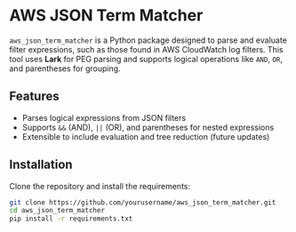 # AWS JSON Term Matcher

`aws_json_term_matcher` is a Python package designed to parse and evaluate filter expressions, such as those found in AWS CloudWatch log filters. This tool uses **Lark** for PEG parsing and supports logical operations like `AND`, `OR`, and parentheses for grouping.

## Features
- Parses logical expressions from JSON filters
- Supports `&&` (AND), `||` (OR), and parentheses for nested expressions
- Extensible to include evaluation and tree reduction (future updates)

## Installation

Clone the repository and install the requirements:

```bash
git clone https://github.com/yourusername/aws_json_term_matcher.git
cd aws_json_term_matcher
pip install -r requirements.txt
